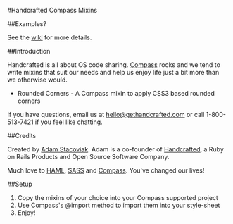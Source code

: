 #Handcrafted Compass Mixins

##Examples?

See the [wiki](http://wiki.github.com/handcrafted/handcrafted-compass-mixins) for more details.

##Introduction

Handcrafted is all about OS code sharing. [Compass](http://compass-style.org/) rocks and we tend to write mixins that suit our needs and help us enjoy life just a bit more than we otherwise would.

* Rounded Corners - A Compass mixin to apply CSS3 based rounded corners

If you have questions, email us at [hello@gethandcrafted.com](mailto:hello@gethandcrafted.com) or call 1-800-513-7421 if you feel like chatting.

##Credits

Created by [Adam Stacoviak](http://www.adamstacoviak.com/ "Adam Stacoviak | Freelance Ruby on Rails Front-end Developer"). Adam is a co-founder of [Handcrafted](http://gethandcrafted.com/ "Handcrafted &ndash; Ruby on Rails Products and Open Source Software"), a Ruby on Rails Products and Open Source Software Company.

Much love to [HAML](http://haml-lang.com/), [SASS](http://sass-lang.com/) and [Compass](http://compass-style.org/). You've changed our lives!

##Setup

1. Copy the mixins of your choice into your Compass supported project
2. Use Compass's @import method to import them into your style-sheet
3. Enjoy!